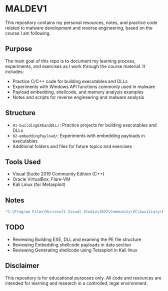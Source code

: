 
# MALDEV1

This repository contains my personal resources, notes, and practice code related to malware development and reverse engineering, based on the course I am following.

## Purpose
The main goal of this repo is to document my learning process, experiments, and exercises as I work through the course material. It includes:

- Practice C/C++ code for building executables and DLLs
- Experiments with Windows API functions commonly used in malware
- Payload embedding, shellcode, and memory analysis examples
- Notes and scripts for reverse engineering and malware analysis

## Structure
- `01-buildingEXEandDLL/`: Practice projects for building executables and DLLs
- `02-embeddingPayload/`: Experiments with embedding payloads in executables
- Additional folders and files for future topics and exercises

## Tools Used
- Visual Studio 2019 Community Edition (C++)
- Oracle VirtualBox, Flare-VM
- Kali Linux (for Metasploit)

## Notes

```bash
"C:\Program Files\Microsoft Visual Studio\2022\Community\VC\Auxiliary\Build\vcvars64.bat"
```

## TODO

- Reviewing Building EXE, DLL and examing the PE file structure
- Reviewing Embedding shellcode payloads in data section
- Reviewing Generating shellcode using Tetasploit in Kali linux

## Disclaimer
This repository is for educational purposes only. All code and resources are intended for learning and research in a controlled, legal environment.
